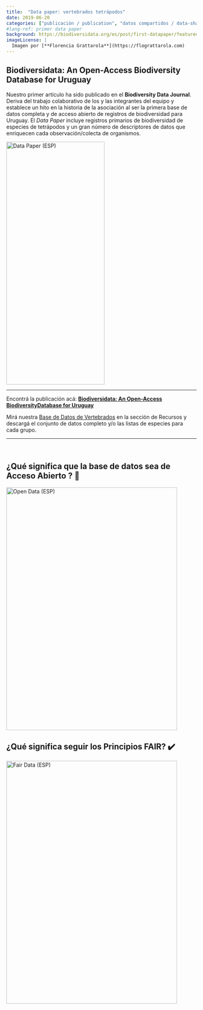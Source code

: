 ```yaml
---
title:  "Data paper: vertebrados tetrápodos"
date: 2019-06-20
categories: ["publicación / publication", "datos compartidos / data-sharing", "vertebrados / vertebrates"]
#lang-ref: primer data paper
background: https://biodiversidata.org/es/post/first-datapaper/featured.png
imageLicense: |
  Imagen por [**Florencia Grattarola**](https://flograttarola.com)
---
```


## Biodiversidata: An Open-Access Biodiversity Database for Uruguay

Nuestro primer artículo ha sido publicado en el **Biodiversity Data Journal**. Deriva del trabajo colaborativo de los y las integrantes del equipo y establece un hito en la historia de la asociación al ser la primera base de datos completa y de acceso abierto de registros de biodiversidad para Uruguay. El *Data Paper* incluye registros primarios de biodiversidad de especies de tetrápodos y un gran número de descriptores de datos que enriquecen cada observación/colecta de organismos.

<a data-flickr-embed="true"  href="https://www.flickr.com/photos/biodiversidata/48104138298/in/album-72157709124750472/" title="Data Paper (ESP)"><img src="https://live.staticflickr.com/65535/48104138298_ace3193731_z.jpg" width="260" height="640" alt="Data Paper (ESP)"></a><script async src="//embedr.flickr.com/assets/client-code.js" charset="utf-8"></script>

***

Encontrá la publicación acá: [**Biodiversidata: An Open-Access BiodiversityDatabase for Uruguay**](https://doi.org/10.3897/BDJ.7.e36226)  

Mirá nuestra [Base de Datos de Vertebrados](https://biodiversidata.org/en/project/tetrapods/) en la sección de Recursos y descargá el conjunto de datos completo y/o las listas de especies para cada grupo.  


***

<br>

## ¿Qué significa que la base de datos sea de Acceso Abierto ? :open_file_folder:

<a data-flickr-embed="true"  href="https://www.flickr.com/photos/biodiversidata/48079763261/in/album-72157709124750472/" title="Open Data (ESP)"><img src="https://live.staticflickr.com/65535/48079763261_502b533679_z.jpg" width="452" height="640" alt="Open Data (ESP)"></a><script async src="//embedr.flickr.com/assets/client-code.js" charset="utf-8"></script>

## ¿Qué significa seguir los Principios FAIR? :heavy_check_mark:

<a data-flickr-embed="true"  href="https://www.flickr.com/photos/biodiversidata/48079792568/in/album-72157709124750472/" title="Fair Data (ESP)"><img src="https://live.staticflickr.com/65535/48079792568_ede5fe7b83_z.jpg" width="452" height="640" alt="Fair Data (ESP)"></a><script async src="//embedr.flickr.com/assets/client-code.js" charset="utf-8"></script>
